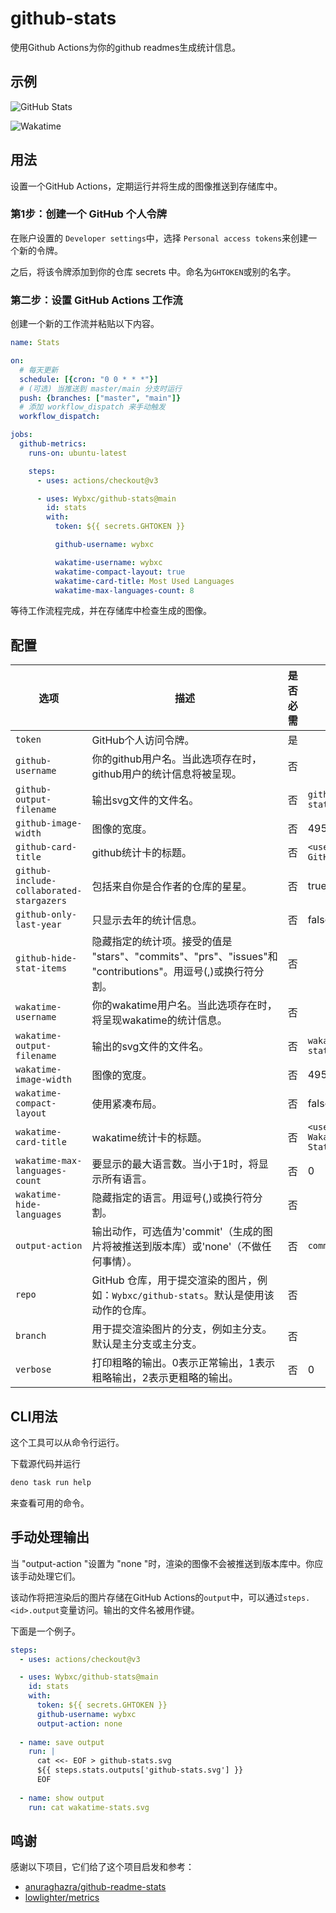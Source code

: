 # github-stats

使用Github Actions为你的github readmes生成统计信息。

## 示例

![GitHub Stats](https://raw.githubusercontent.com/Wybxc/metrics/main/github-stats.svg)

![Wakatime](https://raw.githubusercontent.com/Wybxc/metrics/main/wakatime-stats.svg)

## 用法

设置一个GitHub Actions，定期运行并将生成的图像推送到存储库中。

### 第1步：创建一个 GitHub 个人令牌

在账户设置的 `Developer settings`中，选择 `Personal access tokens`来创建一个新的令牌。

之后，将该令牌添加到你的仓库 secrets 中。命名为`GHTOKEN`或别的名字。

### 第二步：设置 GitHub Actions 工作流

创建一个新的工作流并粘贴以下内容。

```yaml
name: Stats

on:
  # 每天更新
  schedule: [{cron: "0 0 * * *"}]
  # (可选) 当推送到 master/main 分支时运行
  push: {branches: ["master", "main"]}
  # 添加 workflow_dispatch 来手动触发
  workflow_dispatch:

jobs:
  github-metrics:
    runs-on: ubuntu-latest

    steps:
      - uses: actions/checkout@v3

      - uses: Wybxc/github-stats@main
        id: stats
        with:
          token: ${{ secrets.GHTOKEN }}

          github-username: wybxc

          wakatime-username: wybxc
          wakatime-compact-layout: true
          wakatime-card-title: Most Used Languages
          wakatime-max-languages-count: 8
```

等待工作流程完成，并在存储库中检查生成的图像。

## 配置

| 选项                                     | 描述                                                         | 是否必需 | 默认                          |
| ---------------------------------------- | ------------------------------------------------------------ | -------- | ----------------------------- |
| `token`                                  | GitHub个人访问令牌。                                         | 是       |                               |
| `github-username`                        | 你的github用户名。当此选项存在时，github用户的统计信息将被呈现。 | 否       |                               |
| `github-output-filename`                 | 输出svg文件的文件名。                                        | 否       | `github-stats.svg`            |
| `github-image-width`                     | 图像的宽度。                                                 | 否       | 495                           |
| `github-card-title`                      | github统计卡的标题。                                         | 否       | `<username>'s GitHub Stats`   |
| `github-include-collaborated-stargazers` | 包括来自你是合作者的仓库的星星。                             | 否       | true                          |
| `github-only-last-year`                  | 只显示去年的统计信息。                                       | 否       | false                         |
| `github-hide-stat-items`                 | 隐藏指定的统计项。接受的值是 "stars"、"commits"、"prs"、"issues"和 "contributions"。用逗号(,)或换行符分割。 | 否       |                               |
| `wakatime-username`                      | 你的wakatime用户名。当此选项存在时，将呈现wakatime的统计信息。 | 否       |                               |
| `wakatime-output-filename`               | 输出的svg文件的文件名。                                      | 否       | `wakatime-stats.svg`          |
| `wakatime-image-width`                   | 图像的宽度。                                                 | 否       | 495                           |
| `wakatime-compact-layout`                | 使用紧凑布局。                                               | 否       | false                         |
| `wakatime-card-title`                    | wakatime统计卡的标题。                                       | 否       | `<username>'s Wakatime Stats` |
| `wakatime-max-languages-count`           | 要显示的最大语言数。当小于1时，将显示所有语言。              | 否       | 0                             |
| `wakatime-hide-languages`                | 隐藏指定的语言。用逗号(,)或换行符分割。                      | 否       |                               |
| `output-action`                          | 输出动作，可选值为'commit'（生成的图片将被推送到版本库）或'none'（不做任何事情）。 | 否       | `commit`                      |
| `repo`                                   | GitHub 仓库，用于提交渲染的图片，例如：`Wybxc/github-stats`。默认是使用该动作的仓库。 | 否       |                               |
| `branch`                                 | 用于提交渲染图片的分支，例如主分支。默认是主分支或主分支。   | 否       |                               |
| `verbose`                                | 打印粗略的输出。0表示正常输出，1表示粗略输出，2表示更粗略的输出。 | 否       | 0                             |

## CLI用法

这个工具可以从命令行运行。

下载源代码并运行

```bash
deno task run help
```
来查看可用的命令。

## 手动处理输出

当 "output-action "设置为 "none "时，渲染的图像不会被推送到版本库中。你应该手动处理它们。

该动作将把渲染后的图片存储在GitHub Actions的`output`中，可以通过`steps.<id>.output`变量访问。输出的文件名被用作键。

下面是一个例子。

```yaml
steps:
  - uses: actions/checkout@v3

  - uses: Wybxc/github-stats@main
    id: stats
    with:
      token: ${{ secrets.GHTOKEN }}
      github-username: wybxc
      output-action: none
  
  - name: save output
    run: |
      cat <<- EOF > github-stats.svg
      ${{ steps.stats.outputs['github-stats.svg'] }}
      EOF
      
  - name: show output
    run: cat wakatime-stats.svg
```

## 鸣谢

感谢以下项目，它们给了这个项目启发和参考：

- [anuraghazra/github-readme-stats](https://github.com/anuraghazra/github-readme-stats)
- [lowlighter/metrics](https://github.com/lowlighter/metrics)
